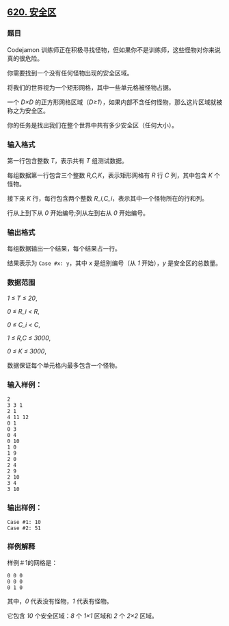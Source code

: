## [620. 安全区](https://www.acwing.com/problem/content/622/)

### 题目

Codejamon 训练师正在积极寻找怪物，但如果你不是训练师，这些怪物对你来说真的很危险。

你需要找到一个没有任何怪物出现的安全区域。

将我们的世界视为一个矩形网格，其中一些单元格被怪物占据。

一个 *D×D* 的正方形网格区域（*D≥1*），如果内部不含任何怪物，那么这片区域就被称之为安全区。

你的任务是找出我们在整个世界中共有多少安全区（任何大小）。

### 输入格式

第一行包含整数 *T*，表示共有 *T* 组测试数据。

每组数据第一行包含三个整数 *R,C,K*，表示矩形网格有 *R* 行 *C* 列，其中包含 *K* 个怪物。

接下来 *K* 行，每行包含两个整数 *R_i,C_i*，表示其中一个怪物所在的行和列。

行从上到下从 *0* 开始编号;列从左到右从 *0* 开始编号。

### 输出格式

每组数据输出一个结果，每个结果占一行。

结果表示为 `Case #x: y`，其中 *x* 是组别编号（从 *1* 开始），*y* 是安全区的总数量。

### 数据范围

*1 ≤ T ≤ 20*,

*0 ≤ R_i < R*,

*0 ≤ C_i < C*,

*1 ≤ R,C ≤ 3000*,

*0 ≤ K ≤ 3000*,

数据保证每个单元格内最多包含一个怪物。

### 输入样例：

```
2
3 3 1
2 1
4 11 12
0 1
0 3
0 4
0 10
1 0
1 9
2 0
2 4
2 9
2 10
3 4
3 10
```

### 输出样例：

```
Case #1: 10
Case #2: 51
```

### 样例解释

样例＃1的网格是：

```
0 0 0
0 0 0
0 1 0
```

其中，*0* 代表没有怪物，*1* 代表有怪物。

它包含 *10* 个安全区域：*8* 个 *1×1* 区域和 *2* 个 *2×2* 区域。
